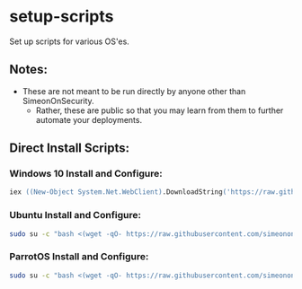# setup-scripts
Set up scripts for various OS'es.

## Notes: 
- These are not meant to be run directly by anyone other than SimeonOnSecurity. 
  - Rather, these are public so that you may learn from them to further automate your deployments.

## Direct Install Scripts:
### Windows 10 Install and Configure:
```ps
iex ((New-Object System.Net.WebClient).DownloadString('https://raw.githubusercontent.com/simeononsecurity/setup-scripts/main/windows10.ps1'))
```

### Ubuntu Install and Configure:
```bash
sudo su -c "bash <(wget -qO- https://raw.githubusercontent.com/simeononsecurity/setup-scripts/main/ubuntu.sh)" root
```

### ParrotOS Install and Configure:
```bash
sudo su -c "bash <(wget -qO- https://raw.githubusercontent.com/simeononsecurity/setup-scripts/main/parrot.sh)" root
```
